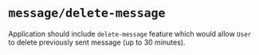 # `message/delete-message`

Application should include `delete-message` feature which
would allow `User` to delete previously sent message (up to
30 minutes).
